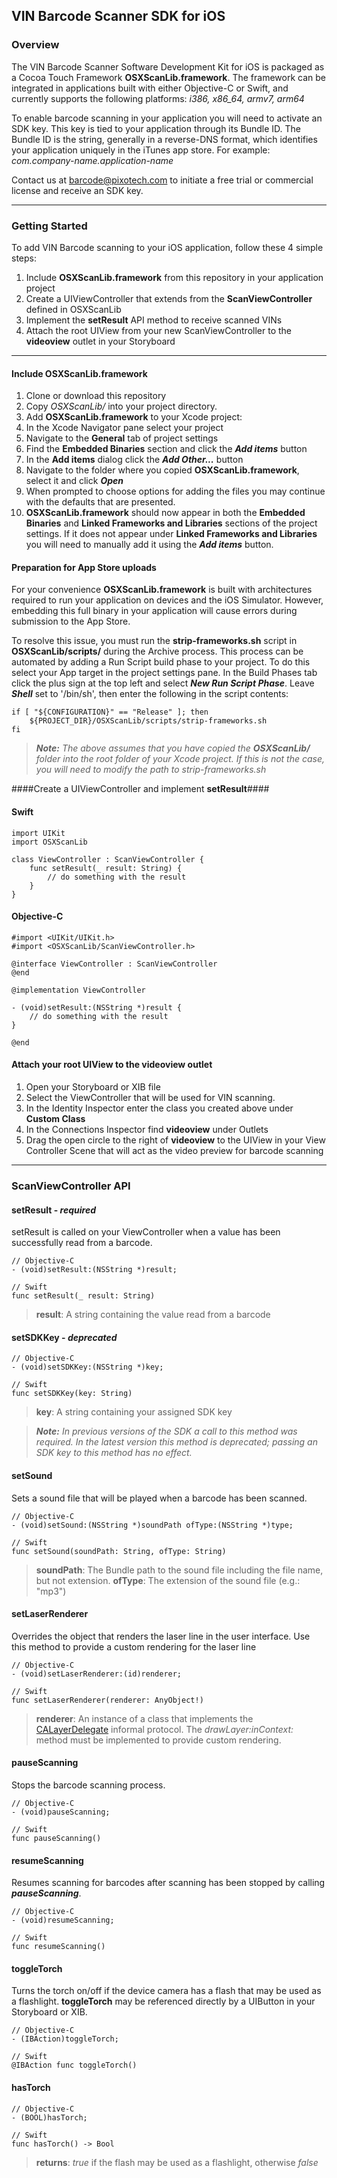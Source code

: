 ## VIN Barcode Scanner SDK for iOS

### Overview

The VIN Barcode Scanner Software Development Kit for iOS is packaged as a Cocoa Touch Framework **OSXScanLib.framework**. The framework can be integrated in applications built with either Objective-C or Swift, and currently supports the following platforms: *i386, x86_64, armv7, arm64*

To enable barcode scanning in your application you will need to activate an SDK key. This key is tied to your application through its Bundle ID. The Bundle ID is the string, generally in a reverse-DNS format, which identifies your application uniquely in the iTunes app store. For example: *com.company-name.application-name*

Contact us at barcode@pixotech.com to initiate a free trial or commercial license and receive an SDK key.

---

### Getting Started

To add VIN Barcode scanning to your iOS application, follow these 4 simple steps:

1. Include **OSXScanLib.framework** from this repository in your application project
2. Create a UIViewController that extends from the **ScanViewController** defined in OSXScanLib
3. Implement the **setResult** API method to receive scanned VINs
4. Attach the root UIView from your new ScanViewController to the **videoview** outlet in your Storyboard

---

#### Include OSXScanLib.framework

 1. Clone or download this repository
 2. Copy <i class="icon-folder">OSXScanLib/</i> into your project directory.
 3. Add **OSXScanLib.framework** to your Xcode project:
  1. In the Xcode Navigator pane select your project
  2. Navigate to the **General** tab of project settings
  3. Find the **Embedded Binaries** section and click the <i class="icon-plus">**Add items**</i> button
  4. In the **Add items** dialog click the ***Add Other...*** button
  5. Navigate to the folder where you copied **OSXScanLib.framework**, select it and click ***Open***
  6. When prompted to choose options for adding the files you may continue with the defaults that are presented.
  7. **OSXScanLib.framework** should now appear in both the **Embedded Binaries** and **Linked Frameworks and Libraries** sections of the project settings. If it does not appear under **Linked Frameworks and Libraries** you will need to manually add it using the <i class="icon-plus">**Add items**</i> button.

#### Preparation for App Store uploads
For your convenience **OSXScanLib.framework** is built with architectures required to run your application on devices and the iOS Simulator. However, embedding this full binary in your application will cause errors during submission to the App Store.

To resolve this issue, you must run the **strip-frameworks.sh** script in **OSXScanLib/scripts/** during the Archive process. This process can be automated by adding a Run Script build phase to your project. To do this select your App target in the project settings pane. In the Build Phases tab click the plus sign at the top left and select ***New Run Script Phase***. Leave ***Shell*** set to '/bin/sh', then enter the following in the script contents:

```
if [ "${CONFIGURATION}" == "Release" ]; then
    ${PROJECT_DIR}/OSXScanLib/scripts/strip-frameworks.sh
fi
```

> ***Note:*** *The above assumes that you have copied the **OSXScanLib/** folder into the root folder of your Xcode project. If this is not the case, you will need to modify the path to strip-frameworks.sh*

####Create a UIViewController and implement **setResult**####

#### **Swift**
```
import UIKit
import OSXScanLib

class ViewController : ScanViewController {
    func setResult(_ result: String) {
        // do something with the result
    }
}
```

#### **Objective-C**

```
#import <UIKit/UIKit.h>
#import <OSXScanLib/ScanViewController.h>

@interface ViewController : ScanViewController
@end

@implementation ViewController

- (void)setResult:(NSString *)result {
    // do something with the result
}

@end
```

#### Attach your root UIView to the **videoview** outlet

1. Open your Storyboard or XIB file
2. Select the ViewController that will be used for VIN scanning.
3. In the Identity Inspector enter the class you created above under **Custom Class**
4. In the Connections Inspector find **videoview** under Outlets
5. Drag the open circle to the right of **videoview** to the UIView in your View Controller Scene that will act as the video preview for barcode scanning

---

### ScanViewController API

#### **setResult** - ***required***

setResult is called on your ViewController when a value has been successfully read from a barcode.

```
// Objective-C
- (void)setResult:(NSString *)result;

// Swift
func setResult(_ result: String)
```

> **result**: A string containing the value read from a barcode

#### **setSDKKey** - *deprecated*

```
// Objective-C
- (void)setSDKKey:(NSString *)key;

// Swift
func setSDKKey(key: String)
```

> **key**: A string containing your assigned SDK key

> ***Note:*** *In previous versions of the SDK a call to this method was required. In the latest version this method is deprecated; passing an SDK key to this method has no effect.*

#### **setSound**

Sets a sound file that will be played when a barcode has been scanned.

```
// Objective-C
- (void)setSound:(NSString *)soundPath ofType:(NSString *)type;

// Swift
func setSound(soundPath: String, ofType: String)
```

> **soundPath**: The Bundle path to the sound file including the file name, but not extension.
> **ofType**: The extension of the sound file (e.g.: "mp3")

#### **setLaserRenderer**

Overrides the object that renders the laser line in the user interface. Use this method to provide a custom rendering for the laser line

```
// Objective-C
- (void)setLaserRenderer:(id)renderer;

// Swift
func setLaserRenderer(renderer: AnyObject!)
```

> **renderer**: An instance of a class that implements the [CALayerDelegate](https://developer.apple.com/library/ios/documentation/QuartzCore/Reference/CALayerDelegate_protocol/) informal protocol. The *drawLayer:inContext:* method must be implemented to provide custom rendering.

#### **pauseScanning**

Stops the barcode scanning process.

```
// Objective-C
- (void)pauseScanning;

// Swift
func pauseScanning()
```

#### **resumeScanning**

Resumes scanning for barcodes after scanning has been stopped by calling ***pauseScanning***.

```
// Objective-C
- (void)resumeScanning;

// Swift
func resumeScanning()
```

#### **toggleTorch**

Turns the torch on/off if the device camera has a flash that may be used as a flashlight. **toggleTorch** may be referenced directly by a UIButton in your Storyboard or XIB.

```
// Objective-C
- (IBAction)toggleTorch;

// Swift
@IBAction func toggleTorch()
```

#### **hasTorch**

```
// Objective-C
- (BOOL)hasTorch;

// Swift
func hasTorch() -> Bool
```

> **returns**: *true* if the flash may be used as a flashlight, otherwise *false*
